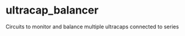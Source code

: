 ultracap_balancer
=================

Circuits to monitor and balance multiple ultracaps connected to series